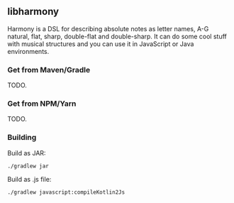 ## libharmony

Harmony is a DSL for describing absolute notes as letter names,
A-G natural, flat, sharp, double-flat and double-sharp. It can
do some cool stuff with musical structures and you can use it
in JavaScript or Java environments.

### Get from Maven/Gradle

TODO.

### Get from NPM/Yarn

TODO.

### Building

Build as JAR:

`./gradlew jar`

Build as .js file:

`./gradlew javascript:compileKotlin2Js`